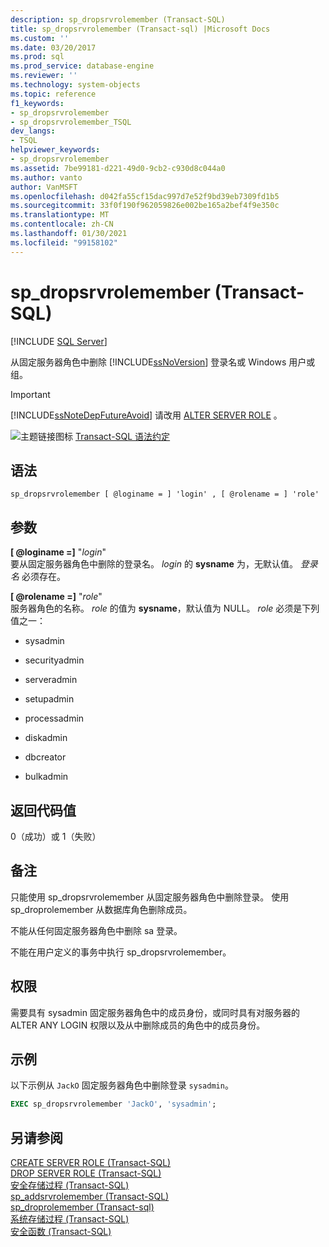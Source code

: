```yaml
---
description: sp_dropsrvrolemember (Transact-SQL)
title: sp_dropsrvrolemember (Transact-sql) |Microsoft Docs
ms.custom: ''
ms.date: 03/20/2017
ms.prod: sql
ms.prod_service: database-engine
ms.reviewer: ''
ms.technology: system-objects
ms.topic: reference
f1_keywords:
- sp_dropsrvrolemember
- sp_dropsrvrolemember_TSQL
dev_langs:
- TSQL
helpviewer_keywords:
- sp_dropsrvrolemember
ms.assetid: 7be99181-d221-49d0-9cb2-c930d8c044a0
ms.author: vanto
author: VanMSFT
ms.openlocfilehash: d042fa55cf15dac997d7e52f9bd39eb7309fd1b5
ms.sourcegitcommit: 33f0f190f962059826e002be165a2bef4f9e350c
ms.translationtype: MT
ms.contentlocale: zh-CN
ms.lasthandoff: 01/30/2021
ms.locfileid: "99158102"
---
```

# <a name="sp_dropsrvrolemember-transact-sql"></a>sp_dropsrvrolemember (Transact-SQL)

 [!INCLUDE [SQL Server](../../includes/applies-to-version/sqlserver.md)]

从固定服务器角色中删除 [!INCLUDE[ssNoVersion](../../includes/ssnoversion-md.md)] 登录名或 Windows 用户或组。

> [!IMPORTANT]
> [!INCLUDE[ssNoteDepFutureAvoid](../../includes/ssnotedepfutureavoid-md.md)] 请改用 [ALTER SERVER ROLE](../../t-sql/statements/alter-server-role-transact-sql.md) 。

![主题链接图标](../../database-engine/configure-windows/media/topic-link.gif "“主题链接”图标") [Transact-SQL 语法约定](../../t-sql/language-elements/transact-sql-syntax-conventions-transact-sql.md)

## <a name="syntax"></a>语法

```
sp_dropsrvrolemember [ @loginame = ] 'login' , [ @rolename = ] 'role'  
```

## <a name="arguments"></a>参数

**[ @loginame =]** "_login_"  
要从固定服务器角色中删除的登录名。 *login* 的 **sysname** 为，无默认值。 *登录名* 必须存在。  

**[ @rolename =]** "_role_"  
服务器角色的名称。 *role* 的值为 **sysname**，默认值为 NULL。 *role* 必须是下列值之一：  

-   sysadmin  
  
-   securityadmin  
  
-   serveradmin  
  
-   setupadmin  
  
-   processadmin  
  
-   diskadmin  
  
-   dbcreator  
  
-   bulkadmin 
  
## <a name="return-code-values"></a>返回代码值  
 0（成功）或 1（失败）  
  
## <a name="remarks"></a>备注  
 只能使用 sp_dropsrvrolemember 从固定服务器角色中删除登录。 使用 sp_droprolemember 从数据库角色删除成员。  
  
 不能从任何固定服务器角色中删除 sa 登录。  
  
 不能在用户定义的事务中执行 sp_dropsrvrolemember。  
  
## <a name="permissions"></a>权限  
 需要具有 sysadmin 固定服务器角色中的成员身份，或同时具有对服务器的 ALTER ANY LOGIN 权限以及从中删除成员的角色中的成员身份。  
  
## <a name="examples"></a>示例  
 以下示例从 `JackO` 固定服务器角色中删除登录 `sysadmin`。  
  
```sql
EXEC sp_dropsrvrolemember 'JackO', 'sysadmin';  
```  
  
## <a name="see-also"></a>另请参阅  
 [CREATE SERVER ROLE (Transact-SQL)](../../t-sql/statements/create-server-role-transact-sql.md)   
 [DROP SERVER ROLE (Transact-SQL)](../../t-sql/statements/drop-server-role-transact-sql.md)   
 [安全存储过程 (Transact-SQL)](../../relational-databases/system-stored-procedures/security-stored-procedures-transact-sql.md)   
 [sp_addsrvrolemember (Transact-SQL)](../../relational-databases/system-stored-procedures/sp-addsrvrolemember-transact-sql.md)   
 [sp_droprolemember &#40;Transact-sql&#41;](../../relational-databases/system-stored-procedures/sp-droprolemember-transact-sql.md)   
 [系统存储过程 (Transact-SQL)](../../relational-databases/system-stored-procedures/system-stored-procedures-transact-sql.md)   
 [安全函数 (Transact-SQL)](../../t-sql/functions/security-functions-transact-sql.md)  
